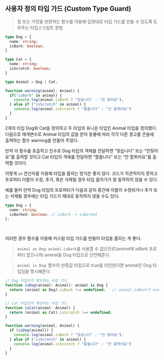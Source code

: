 ## 사용자 정의 타입 가드 (Custom Type Guard)

> 참 또는 거짓을 반환하는 함수를 이용해 입맛대로 타입 가드를 만들 수 있도록 도와주는 타입스크립트 문법

```typescript
type Dog = {
  name: string;
  isBark: boolean;
}

type Cat = {
  name: string;
  isScratch: boolean;
}

type Animal = Dog | Cat;

function warning(animal: Animal) {
  if("isBark" in animal) {
    console.log(animal.isBark ? "짖습니다" : "안 짖어요");
  } else if ("isScratch" in animal) {
    console.log(animal.isScratch ? "할큅니다" : "안 할퀴어요")  
  }
}
```

2개의 타입 Dog와 Cat을 정의하고 두 타입의 유니온 타입인 Animal 타입을 정의했다.
다음으로 매개변수로 Animal 타입의 값을 받아 동물에 따라 각각 다른 경고를 콘솔에 출력하는 함수 warning을 만들어 주었다.

만약 이 함수를 호출하고 인수로 Dog 타입의 객체를 전달하면 “짖습니다” 또는 “안짖어요”를 출력할 것이고 Cat 타입의 객체를 전달하면 “할큅니다” 또는 “안 할퀴어요”를 출력할 것이다.


이렇게 `in` 연산자를 이용해 타입을 좁히는 방식은 좋지 않다. 코드가 직관적이지 못하고 프로퍼티 이름이 수정, 추가, 혹은 삭제될 경우 타입 좁히기가 잘 동작하지 않을 수 있다.

예를 들어 만약 Dog 타입의 프로퍼티가 다음과 같이 중간에 이름이 수정되거나 추가 또는 삭제될 경우에는 타입 가드가 제대로 동작하지 않을 수도 있다.

```typescript
type Dog = {
  name: string;
  isBarked: boolean; // isBark -> isBarked
};
```

<br />

이러한 경우 함수를 이용해 커스텀 타입 가드를 만들어 타입을 좁히는 게 좋다.

> `animal as Dog`: `animal.isBark`를 사용할 수 없으므로(animal에 isBark 프로퍼티 없으니까) animal을 Dog 타입으로 단언해준다.

> `animal is Dog`: 함수의 반환값 타입으로 true를 리턴한다면 animal은 Dog 타입임을 명시해준다.

```typescript
// Dog 타입인지 확인하는 타입 가드
function isDog(animal: Animal): animal is Dog {
  return (animal as Dog).isBark !== undefined;   // animal.isBark가 undefined이 아니어야 타입이 Dog일 것임.
}

// Cat 타입인지 확인하는 타입 가드
function isCat(animal: Animal) {
  return (animal as Cat).isScratch !== undefined;
}

function warning(animal: Animal) {
  if (isDog(animal)) {
    console.log(animal.isBark ? "짖습니다" : "안 짖어요");
  } else if ("isScratch" in animal) {
    console.log(animal.isScratch ? "할큅니다" : "안 할퀴어요")  
  }
}
```
